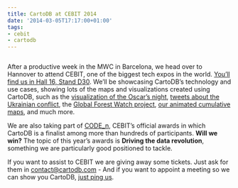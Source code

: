 ```yaml
---
title: CartoDB at CEBIT 2014
date: '2014-03-05T17:17:00+01:00'
tags:
- cebit
- cartodb
---
```


<img src="http://i.imgur.com/yApcq0H.png" alt=""/>

After a productive week in the MWC in Barcelona, we head over to Hannover to attend CEBIT, one of the biggest tech expos in the world. <a href="http://www.cebit.de/exhibitor/cartodb/R235418">You’ll find us in Hall 16, Stand D30</a>. We’ll be showcasing CartoDB’s technology and use cases, showing lots of the maps and visualizations created using CartoDB, such as the <a href="http://srogers.cartodb.com/viz/e90c0ef0-a31e-11e3-878e-0e10bcd91c2b/embed_map?title=true&amp;description=true&amp;search=true&amp;shareable=true&amp;cartodb_logo=true&amp;layer_selector=false&amp;legends=false&amp;scrollwheel=true&amp;fullscreen=true&amp;sublayer_options=1&amp;sql=&amp;zoom=2&amp;center_lat=2.6357885741666065&amp;center_lon=-33.57421874999998">visualization of the Oscar’s night</a>, <a href="http://cartodb.s3.amazonaws.com/static_vizz/ukr.html">tweets about the Ukrainian conflict</a>, the <a href="http://blog.cartodb.com/post/77275846367/global-forest-watch-released">Global Forest Watch project</a>, <a href="http://blog.cartodb.com/post/70602084391/watching-history-unfold-in-new-cumulative-maps">our animated cumulative maps</a>, and much more.

We are also taking part of <a href="http://www.code-n.org/cebit/award">CODE_n</a>, CEBIT’s official awards in which CartoDB is a finalist among more than hundreds of participants. **Will we win?** The topic of this year’s awards is **Driving the data revolution**, something we are particularly good positioned to tackle.

If you want to assist to CEBIT we are giving away some tickets. Just ask for them in contact@cartodb.com - And if you want to appoint a meeting so we can show you CartoDB, <a href="mailto:contact@cartodb.com">just ping us</a>.

